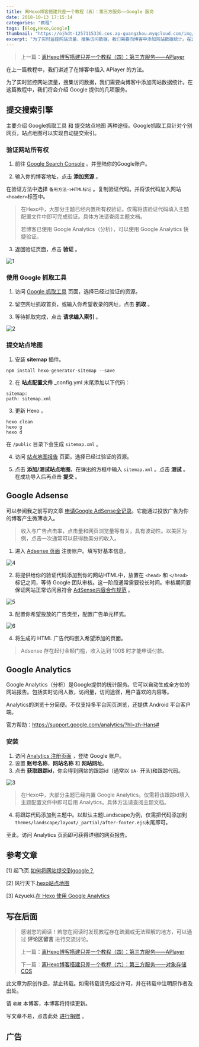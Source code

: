 ```yaml
---
title: 离Hexo博客搭建只差一个教程（五）：第三方服务——Google 服务
date: 2018-10-13 17:15:14
categories: "教程"
tags: [Blog,Hexo,Google]
thumbnail: "https://ojhdt-1257115336.cos.ap-guangzhou.myqcloud.com/img/20181002/0.png"
excerpt: "为了实时监控网站流量，搜集访问数据，我们需要向博客中添加网站数据统计。在这篇教程中，我们将会介绍 Google 提供的几项服务。"
---
```

>上一篇：[离Hexo博客搭建只差一个教程（四）：第三方服务——APlayer](https://blog.ojhdt.com/20181006/hexo-4)


在上一篇教程中，我们讲述了在博客中插入 APlayer 的方法。

为了实时监控网站流量，搜集访问数据，我们需要向博客中添加网站数据统计。在这篇教程中，我们将会介绍 Google 提供的几项服务。

## 提交搜索引擎
主要介绍 Google抓取工具 和 提交站点地图 两种途径。Google抓取工具针对个别网页，站点地图可以实现自动提交索引。

### 验证网站所有权

1. 前往 [Google Search Console](https://www.google.com/webmasters/tools/home?hl=zh-CN) 。并登陆你的Google账户。

2. 输入你的博客地址，点击 **添加资源** 。

在验证方法中选择 `备用方法->HTML标记` 。复制验证代码。并将该代码加入网站`<header>`标签中。
>在Hexo中，大部分主题已经内置所有权验证。仅需将该验证代码填入主题配置文件中即可完成验证。具体方法请查阅主题文档。
>
>若博客已使用 Google Analytics（分析），可以使用 Google Analytics 快捷验证。

3. 返回验证页面，点击 **验证** 。

![1](https://ojhdt-1257115336.cos.ap-guangzhou.myqcloud.com/img/20181013/1.png)

### 使用 Google 抓取工具

1. 访问 [Google 抓取工具](https://www.google.com/webmasters/tools/googlebot-fetch?hl=zh-CN) 页面，选择已经过验证的资源。

2. 留空网址抓取首页，或输入你希望收录的网址，点击 **抓取** 。

3. 等待抓取完成，点击 **请求编入索引** 。

![2](https://ojhdt-1257115336.cos.ap-guangzhou.myqcloud.com/img/20181013/2.png)

### 提交站点地图

1. 安装 **sitemap** 插件。
```
npm install hexo-generator-sitemap --save
```
2. 在 **站点配置文件** _config.yml 末尾添加以下代码：
```
sitemap:
path: sitemap.xml
```
3. 更新 Hexo 。
```
hexo clean
hexo g
hexo d
```
在 `/public` 目录下会生成 `sitemap.xml` 。

4. 访问 [站点地图报告](https://www.google.com/webmasters/tools/sitemap-list?hl=zh-CN) 页面，选择已经过验证的资源。

5. 点击 **添加/测试站点地图**，在弹出的方框中输入 `sitemap.xml` 。点击 **测试** 。在成功导入后再点击 **提交** 。


## Google Adsense

可以参阅我之前写的文章 [申请Google AdSense全记录](https://blog.ojhdt.com/20180908/adsense/)。它能通过投放广告为你的博客产生微薄收入。
>收入与广告点击率，点击量和网页浏览量等有关，具有波动性。以美区为例，点击一次通常可以获得数美分的收入。

1. 进入 [Adsense 页面](https://www.google.com/adsense/signup?subid=ww-ww-et-HC-acqpage&utm_source=internal&utm_medium=et&utm_campaign=adsense-help-acq) 注册账户。填写好基本信息。

![4](https://ojhdt-1257115336.cos.ap-guangzhou.myqcloud.com/img/20181013/4.png)

2. 将提供给你的验证代码添加到你的网站HTML中，放置在 `<head>` 和 `</head>` 标记之间，等待 Google 团队审核。这一阶段通常需要较长时间。审核期间要保证网站正常访问且符合 [AdSense内容合作规范](https://support.google.com/adsense/answer/1348688#Copyrighted_material) 。

![5](https://ojhdt-1257115336.cos.ap-guangzhou.myqcloud.com/img/20181013/5.png)

3. 配置你希望投放的广告类型，配置广告单元样式。

![6](https://ojhdt-1257115336.cos.ap-guangzhou.myqcloud.com/img/20181013/6.png)

4. 将生成的 HTML 广告代码嵌入希望添加的页面。


>Adsense 存在起付金额门槛，收入达到 100$ 时才能申请付款。

## Google Analytics

Google Analytics（分析）是Google提供的统计服务。它可以自动生成全方位的网站报告。包括实时访问人数，访问量，访问途径，用户喜欢的内容等。

Analytics的浏览十分简便。不仅支持多平台网页浏览，还提供 Android 平台客户端。

官方帮助：https://support.google.com/analytics/?hl=zh-Hans#

### 安装
1. 访问 [Analytics 注册页面](https://analytics.google.com/analytics/web/?authuser=0#/provision/SignUp) ，登陆 Google 账户。
2. 设置 **账号名称**，**网站名称** 和 **网站网址**。
3. 点击 **获取跟踪id**，你会得到网站的跟踪id（通常以 `UA-` 开头)和跟踪代码。

![3](https://ojhdt-1257115336.cos.ap-guangzhou.myqcloud.com/img/20181013/3.png)

>在Hexo中，大部分主题已经内置 Google Analytics。仅需将该跟踪id填入主题配置文件中即可启用 Analytics。具体方法请查阅主题文档。

4. 将跟踪代码添加到主题中。以默认主题Landscape为例，仅需把代码添加到`themes/landscape/layout/_partial/after-footer.ejs`末尾即可。

至此，访问 Analytics 页面即可获得详细的网页报告。

## 参考文章
[1] 起飞页.[如何将网站提交到google？](https://www.qifeiye.com/%E5%A6%82%E4%BD%95%E5%B0%86%E7%BD%91%E7%AB%99%E6%8F%90%E4%BA%A4%E5%88%B0google%EF%BC%9F/)

[2] 风行天下.[hexo站点地图](https://www.cnblogs.com/php-linux/p/8493181.html)

[3] Azyueki.[在 Hexo 使用 Google Analytics](http://azyukei.github.io/2015/04/Hexo-Google-Analytics/)

## 写在后面
>感谢您的阅读！若您在阅读时发现教程存在疏漏或无法理解的地方，可以通过 **评论区留言** 进行交流讨论。
>
>上一篇：[离Hexo博客搭建只差一个教程（四）：第三方服务——APlayer](https://blog.ojhdt.com/20181006/hexo-4)
>
>下一篇：[离Hexo博客搭建只差一个教程（六）：第三方服务——对象存储COS](https://blog.ojhdt.com/20190404/hexo-6)

此文章为原创作品，禁止转载。如需转载请先经过许可，并在转载中注明原作者及出处。

请 `收藏` 本博客，本博客将持续更新。

写文章不易，点击此处 <a data-fancybox data-src="#modal" href="javascript:;" >进行捐赠</a> 。



## 广告
<script async src="//pagead2.googlesyndication.com/pagead/js/adsbygoogle.js"></script>
<ins class="adsbygoogle"
     style="display:block; text-align:center;"
     data-ad-layout="in-article"
     data-ad-format="fluid"
     data-ad-client="ca-pub-1043177129475579"
     data-ad-slot="7254716173"></ins>
<script>
     (adsbygoogle = window.adsbygoogle || []).push({});
</script>




 <div style="display: none;" id="modal" > 
 <h2>捐赠</h2> 
 <p>写文章不易，请我喝一杯咖啡吧~ <br>
 <img src="https://blog.ojhdt.com/alipay.png" width="240" height="364" alt="支付宝" /> <img src="https://blog.ojhdt.com/wechat.png" width="240" height="364" alt="微信" /> <br>

点击<a href="https://blog.ojhdt.com/donate">此处</a>前往捐赠详情页。
 </p> 
 </div> 

